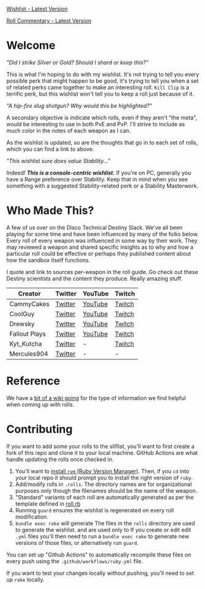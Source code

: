 
[Wishlist - Latest Version](https://raw.githubusercontent.com/rslifka/sliflist/master/wishlist.txt)

[Roll Commentary - Latest Version](https://rslifka.github.io/wishlist/)

# Welcome
*"Did I strike Silver or Gold? Should I shard or keep this?"*

This is what I'm hoping to do with my wishlist. It's not trying to tell you every possible perk that might happen to be good, it's trying to tell you when a set of related perks came together to make an interesting roll. `Kill Clip` is a terrific perk, but this wishlist won't tell you to keep a roll just because of it.

*"A hip-fire slug shotgun? Why would this be highlighted?"*

A secondary objective is indicate which rolls, even if they aren't "the meta", would be interesting to use in both PvE and PvP. I'll strive to include as much color in the notes of each weapon as I can.

As the wishlist is updated, so are the thoughts that go in to each set of rolls, which you can find a link to above.

*"This wishlist sure does value Stability..."*

Indeed! ***This is a console-centric wishlist.*** If you're on PC, generally you have a Range preference over Stability. Keep that in mind when you see something with a suggested Stability-related perk or a Stability Masterwork.

# Who Made This?
A few of us over on the Disco Technical Destiny Slack. We've all been playing for some time and have been influenced by many of the folks below. Every roll of every weapon was influenced in some way by their work. They may reviewed a weapon and shared specific insights as to why and how a particular roll could be effective or perhaps they published content about how the sandbox itself functions.

I quote and link to sources per-weapon in the roll guide. Go check out these Destiny scientists and the content they produce. Really amazing stuff.

| Creator       | Twitter | YouTube | Twitch
|---------------|-|-|-|
| CammyCakes    | [Twitter](https://twitter.com/CammyCakesYT) | [YouTube](https://www.youtube.com/user/cammycakesgaming) | [Twitch](https://www.twitch.tv/cammycakes)
| CoolGuy       | [Twitter](https://twitter.com/IAmCoolGuyYT) | [YouTube](https://www.youtube.com/channel/UCAOitB3h99Ur9RzR5ftd2bA) | [Twitch](https://www.twitch.tv/I_Am_CoolGuy)
| Drewsky       | [Twitter](https://twitter.com/drewskyschannel) | [YouTube](https://www.youtube.com/user/DrewskysChannel) | [Twitch](https://www.twitch.tv/drewskys)
| Fallout Plays | [Twitter](https://twitter.com/falloutplays) | [YouTube](https://www.youtube.com/channel/UCMlqYSFcNTrxDQO_T9GCsjg) | [Twitch](www.twitch.tv/falloutplays)
| Kyt_Kutcha    | [Twitter](https://twitter.com/kyt_kutcha) | - | [Twitch](https://www.twitch.tv/kyt_kutcha/)
| Mercules904   | [Twitter](https://twitter.com/mercules904) | - | -

# Reference

We have a [bit of a wiki going](https://github.com/rslifka/sliflist/wiki) for the type of information we find helpful when coming up with rolls.

# Contributing

If you want to add some your rolls to the sliflist, you'll want to first create a fork of this repo and clone it to your local machine. GitHub Actions are what handle updating the rolls once checked in.

1. You'll want to [install `rvm` (Ruby Version Manager)](https://rvm.io/).  Then, if you `cd` into your local repo it should prompt you to install the right version of `ruby`.
1. Add/modify rolls in `.rolls`. The directory names are for organizational purposes only though the filenames should be the name of the weapon.
1. "Standard" variants of each roll are automatically generated as per the template defined in [roll.rb](https://github.com/rslifka/sliflist/blob/main/lib/roll.rb#L11)
1. Running `guard` ensures the wishlist is regenerated on every roll modification.
1. `bundle exec rake` will generate
The files in the `rolls` directory are used to generate the wishlist.  and are used only to If you create or edit edit `.yml` files you'll then need to run a `bundle exec rake` to generate new versions of those files, or alternatively run `guard`.

You can set up "Github Actions" to automatically recompile these files on every push using the `.github/workflows/ruby.yml` file.

If you want to test your changes locally without pushing, you'll need to set up `rake` locally.
